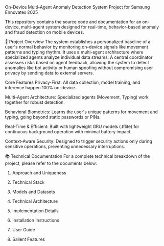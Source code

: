 On-Device Multi-Agent Anomaly Detection System
Project for Samsung Ennovatex 2025

This repository contains the source code and documentation for an on-device, multi-agent system designed for real-time, behavior-based anomaly and fraud detection on mobile devices.

🚀 Project Overview
The system establishes a personalized baseline of a user's normal behavior by monitoring on-device signals like movement patterns and typing rhythm. It uses a multi-agent architecture where specialized agents analyze individual data streams. A central coordinator assesses risks based on agent feedback, allowing the system to detect anomalies like bot activity or human spoofing without compromising user privacy by sending data to external servers.

Core Features
Privacy-First: All data collection, model training, and inference happen 100% on-device.

Multi-Agent Architecture: Specialized agents (Movement, Typing) work together for robust detection.

Behavioral Biometrics: Learns the user's unique patterns for movement and typing, going beyond static passwords or PINs.

Real-Time & Efficient: Built with lightweight GRU models (.tflite) for continuous background operation with minimal battery impact.

Context-Aware Security: Designed to trigger security actions only during sensitive operations, preventing unnecessary interruptions.

📚 Technical Documentation
For a complete technical breakdown of the project, please refer to the documents below:

1. Approach and Uniqueness

2. Technical Stack

3. Models and Datasets

4. Technical Architecture

5. Implementation Details

6. Installation Instructions

7. User Guide

8. Salient Features
